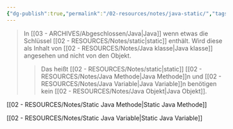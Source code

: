 ```yaml
---
{"dg-publish":true,"permalink":"/02-resources/notes/java-static/","tags":["code/java","code/OOP"],"noteIcon":"","updated":"2024-10-25T11:27:17.000+02:00"}
---
```


>In [[03 - ARCHIVES/Abgeschlossen/Java\|Java]] wenn etwas die Schlüssel [[02 - RESOURCES/Notes/static\|static]] enthält. Wird diese als Inhalt von [[02 - RESOURCES/Notes/Java klasse\|Java klasse]] angesehen und nicht von den Objekt.
>>Das heißt [[02 - RESOURCES/Notes/static\|static]] [[02 - RESOURCES/Notes/Java Methode\|Java Methode]]n und [[02 - RESOURCES/Notes/Java Variable\|Java Variable]]n benötigen kein [[02 - RESOURCES/Notes/Java Objekt\|Java Objekt]].

[[02 - RESOURCES/Notes/Static Java Methode\|Static Java Methode]]

[[02 - RESOURCES/Notes/Static Java Variable\|Static Java Variable]]